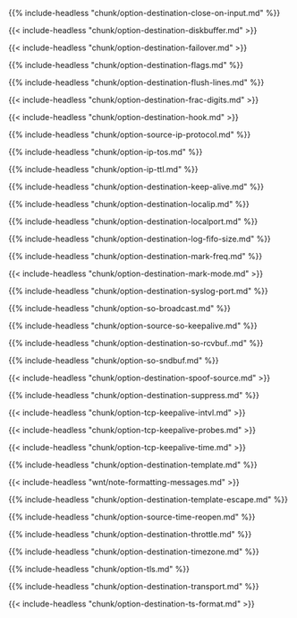 ---
---
<!-- DISCLAIMER: This file is based on the syslog-ng Open Source Edition documentation https://github.com/balabit/syslog-ng-ose-guides/commit/2f4a52ee61d1ea9ad27cb4f3168b95408fddfdf2 and is used under the terms of The syslog-ng Open Source Edition Documentation License. The file has been modified by Axoflow. -->

{{% include-headless "chunk/option-destination-close-on-input.md" %}}



{{< include-headless "chunk/option-destination-diskbuffer.md" >}}



{{< include-headless "chunk/option-destination-failover.md" >}}



{{% include-headless "chunk/option-destination-flags.md" %}}



{{% include-headless "chunk/option-destination-flush-lines.md" %}}



{{< include-headless "chunk/option-destination-frac-digits.md" >}}



{{< include-headless "chunk/option-destination-hook.md" >}}



{{% include-headless "chunk/option-source-ip-protocol.md" %}}



{{% include-headless "chunk/option-ip-tos.md" %}}



{{% include-headless "chunk/option-ip-ttl.md" %}}



{{% include-headless "chunk/option-destination-keep-alive.md" %}}



{{% include-headless "chunk/option-destination-localip.md" %}}



{{% include-headless "chunk/option-destination-localport.md" %}}



{{% include-headless "chunk/option-destination-log-fifo-size.md" %}}



{{% include-headless "chunk/option-destination-mark-freq.md" %}}



{{< include-headless "chunk/option-destination-mark-mode.md" >}}



{{% include-headless "chunk/option-destination-syslog-port.md" %}}



{{% include-headless "chunk/option-so-broadcast.md" %}}



{{% include-headless "chunk/option-source-so-keepalive.md" %}}



{{% include-headless "chunk/option-destination-so-rcvbuf..md" %}}



{{% include-headless "chunk/option-so-sndbuf.md" %}}



{{< include-headless "chunk/option-destination-spoof-source.md" >}}



{{% include-headless "chunk/option-destination-suppress.md" %}}



{{< include-headless "chunk/option-tcp-keepalive-intvl.md" >}}



{{< include-headless "chunk/option-tcp-keepalive-probes.md" >}}



{{< include-headless "chunk/option-tcp-keepalive-time.md" >}}



{{% include-headless "chunk/option-destination-template.md" %}}



{{< include-headless "wnt/note-formatting-messages.md" >}}



{{% include-headless "chunk/option-destination-template-escape.md" %}}

{{% include-headless "chunk/option-source-time-reopen.md" %}}



{{% include-headless "chunk/option-destination-throttle.md" %}}



{{% include-headless "chunk/option-destination-timezone.md" %}}



{{% include-headless "chunk/option-tls.md" %}}



{{% include-headless "chunk/option-destination-transport.md" %}}



{{< include-headless "chunk/option-destination-ts-format.md" >}}

